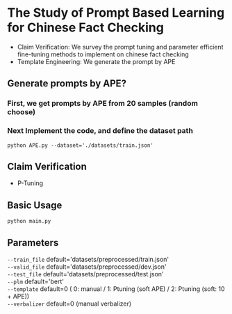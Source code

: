 # The Study of Prompt Based Learning for Chinese Fact Checking
* Claim Verification: We survey the prompt tuning and parameter efficient fine-tuning methods to implement on chinese fact checking  
* Template Engineering: We generate the prompt by APE
## Generate prompts by APE?
### First, we get prompts by APE from 20 samples (random choose)
### Next Implement the code, and define the dataset path
    python APE.py --dataset='./datasets/train.json'
## Claim Verification  
* P-Tuning   
## Basic Usage
    python main.py 
## Parameters
`--train_file` default='datasets/preprocessed/train.json'  
`--valid_file` default='datasets/preprocessed/dev.json'  
`--test_file` default='datasets/preprocessed/test.json'  
`--plm` default='bert'  
`--template` default=0 
( 0: manual / 1: Ptuning (soft APE) / 2: Ptuning (soft: 10 + APE))  
`--verbalizer` default=0 (manual verbalizer)
